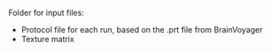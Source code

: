 Folder for input files:
- Protocol file for each run, based on the .prt file from BrainVoyager
- Texture matrix